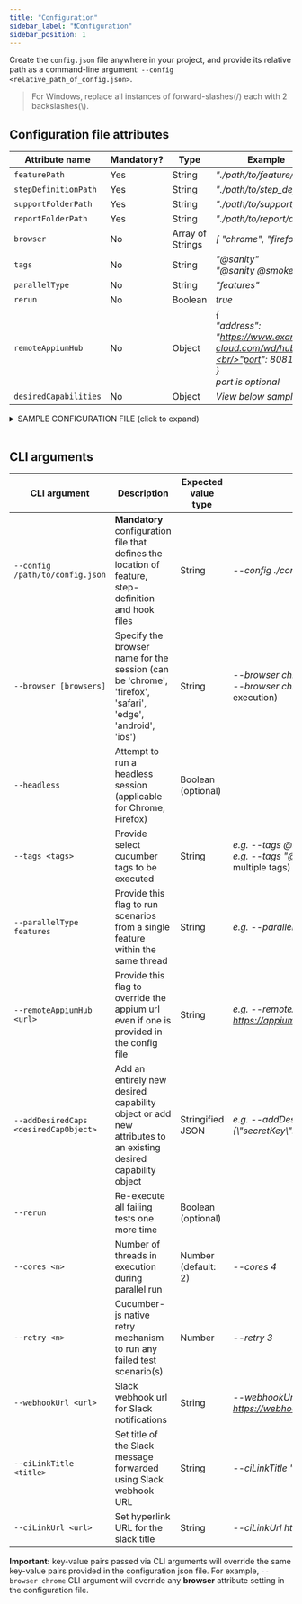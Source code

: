 ```yaml
---
title: "Configuration"
sidebar_label: "❗️Configuration"
sidebar_position: 1
---
```


Create the `config.json` file anywhere in your project, and provide its relative path as a command-line argument: `--config <relative_path_of_config.json>`.

> For Windows, replace all instances of forward-slashes(/) each with 2 backslashes(\\).

## Configuration file attributes

| Attribute name        | Mandatory? | Type             | Example                                                                                                  |
| --------------------- | ---------- | ---------------- | -------------------------------------------------------------------------------------------------------- |
| `featurePath`         | Yes        | String           | _"./path/to/feature/dir"_                                                                                |
| `stepDefinitionPath`  | Yes        | String           | _"./path/to/step_def/dir"_                                                                               |
| `supportFolderPath`   | Yes        | String           | _"./path/to/support/dir"_                                                                                |
| `reportFolderPath`    | Yes        | String           | _"./path/to/report/dir"_                                                                                 |
| `browser`             | No         | Array of Strings | _[ "chrome", "firefox" ]_                                                                                |
| `tags`                | No         | String           | _"@sanity" <br/> "@sanity @smoke"_                                                                       |
| `parallelType`        | No         | String           | _"features"_                                                                                             |
| `rerun`               | No         | Boolean          | _true_                                                                                                   |
| `remoteAppiumHub`     | No         | Object           | _{<br/>"address": "https://www.example-cloud.com/wd/hub",<br/>"port": 8081<br/>} <br/> port is optional_ |
| `desiredCapabilities` | No         | Object           | _View below sample_                                                                                      |

<details>
  <summary> SAMPLE CONFIGURATION FILE (click to expand) </summary>

```json
{
  "configurations": {
    "browser": ["chrome"],
    "tags": "@sanity",
    "featurePath": ["test/features/"],
    "stepDefinitionPath": ["test/step_definitions/"],
    "supportFolderPath": ["test/support"],
    "reportFolderPath": "test/reports",
    "rerun": true,
    "remoteAppiumHub": {
      "address": "https://www.example-cloud.com/wd/hub",
      "port": 8081
    },
    "desiredCapabilities": {
      "chrome": {
        "browserName": "chrome",
        "unhandledPromptBehavior": "accept"
      },
      "ios": {
        "browserName": "Safari",
        "platformName": "iOS",
        "platformVersion": "14.1",
        "deviceName": "iPhone 12",
        "automationName": "XCUITest",
        "startIWDP": true,
        "newCommandTimeout": 30,
        "safariAllowPopups": true
      }
    }
  }
}
```

</details>

<br/>

## CLI arguments

| CLI argument                          | Description                                                                                                  | Expected value type | Example                                                                        |
| ------------------------------------- | ------------------------------------------------------------------------------------------------------------ | ------------------- | ------------------------------------------------------------------------------ |
| `--config /path/to/config.json`       | **Mandatory** configuration file that defines the location of feature, step-definition and hook files        | String              | _--config ./config.json_                                                       |
| `--browser [browsers]`                | Specify the browser name for the session (can be 'chrome', 'firefox', 'safari', 'edge', 'android', 'ios')    | String              | _--browser chrome_ <br /> _--browser chrome firefox_ (for parallel execution)  |
| `--headless`                          | Attempt to run a headless session (applicable for Chrome, Firefox)                                           | Boolean (optional)  |
| `--tags <tags>`                       | Provide select cucumber tags to be executed                                                                  | String              | _e.g. --tags @sanity_ <br/> _e.g. --tags "@smoke @sanity"_ (for multiple tags) |
| `--parallelType features`             | Provide this flag to run scenarios from a single feature within the same thread                              | String              | _e.g. --parallelType features_                                                 |
| `--remoteAppiumHub <url>`             | Provide this flag to override the appium url even if one is provided in the config file                      | String              | _e.g. --remoteAppiumHub https://appium.samplehuburl.com/_                      |
| `--addDesiredCaps <desiredCapObject>` | Add an entirely new desired capability object or add new attributes to an existing desired capability object | Stringified JSON    | _e.g. --addDesiredCap "{\\"ios\\":{\\"secretKey\\":\\"shhd0ntte11any1\\"}}"_   |
| `--rerun`                             | Re-execute all failing tests one more time                                                                   | Boolean (optional)  |
| `--cores <n>`                         | Number of threads in execution during parallel run                                                           | Number (default: 2) | _--cores 4_                                                                    |
| `--retry <n>`                         | Cucumber-js native retry mechanism to run any failed test scenario(s)                                        | Number              | _--retry 3_                                                                    |
| `--webhookUrl <url>`                  | Slack webhook url for Slack notifications                                                                    | String              | _--webhookUrl https://webhookurl.slack.com/blah/_                              |
| `--ciLinkTitle <title>`               | Set title of the Slack message forwarded using Slack webhook URL                                             | String              | _--ciLinkTitle "Build 14"_                                                     |
| `--ciLinkUrl <url>`                   | Set hyperlink URL for the slack title                                                                        | String              | _--ciLinkUrl https://jenkins/url_                                              |

**Important:** key-value pairs passed via CLI arguments will override the same key-value pairs provided in the configuration json file. For example, `--browser chrome` CLI argument will override any **browser** attribute setting in the configuration file.
